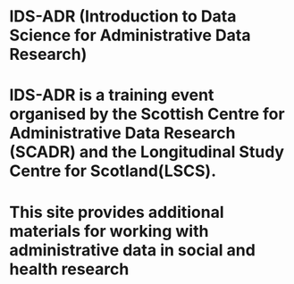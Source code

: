# IDS-ADR (Introduction to Data Science for Administrative Data Research)
# IDS-ADR is a training event organised by the Scottish Centre for Administrative Data Research (SCADR) and the Longitudinal Study Centre for Scotland(LSCS).
# This site provides additional materials for working with administrative data in social and health research 
